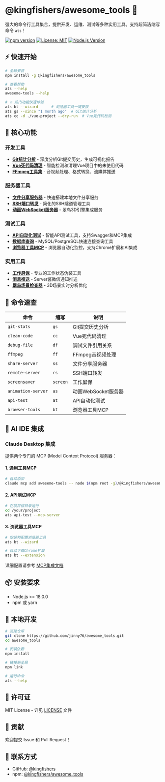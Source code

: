 # @kingfishers/awesome_tools 🚀

强大的命令行工具集合，提供开发、运维、测试等多种实用工具。支持超简洁缩写命令 `ats`！

[![npm version](https://img.shields.io/npm/v/@kingfishers/awesome_tools.svg)](https://www.npmjs.com/package/@kingfishers/awesome_tools)
[![License: MIT](https://img.shields.io/badge/License-MIT-blue.svg)](https://opensource.org/licenses/MIT)
[![Node.js Version](https://img.shields.io/badge/node-%3E%3D18.0.0-brightgreen)](https://nodejs.org/)

## ⚡ 快速开始

```bash
# 全局安装
npm install -g @kingfishers/awesome_tools

# 查看帮助
ats --help
awesome-tools --help

# 🔥 热门功能快速体验
ats bt --wizard      # 浏览器工具一键安装
ats gs --since "1 month ago"  # Git统计分析
ats cc -d ./vue-project --dry-run  # Vue死代码检测
```

## 🎯 核心功能

### 开发工具
- **[Git统计分析](docs/commands/git-stats.md)** - 深度分析Git提交历史，生成可视化报告
- **[Vue死代码清理](docs/commands/clean-code.md)** - 智能检测和清理Vue项目中的未使用代码
- **[FFmpeg工具集](docs/commands/ffmpeg.md)** - 音视频处理、格式转换、流媒体推送

### 服务器工具
- **[文件分享服务器](docs/commands/share-server.md)** - 快速搭建本地文件分享服务
- **[SSH端口转发](docs/commands/remote-server.md)** - 简化的SSH隧道管理工具
- **[动画WebSocket服务器](docs/commands/animation-server.md)** - 翠鸟3D引擎集成服务

### 测试工具
- **[API自动化测试](docs/commands/api-test.md)** - 智能API测试工具，支持Swagger和MCP集成
- **[数据库查询](docs/commands/database.md)** - MySQL/PostgreSQL快速连接查询工具
- **[浏览器工具MCP](docs/commands/browser-tools.md)** - 浏览器自动化监控，支持Chrome扩展和AI集成

### 实用工具
- **[工作屏保](docs/commands/screensaver.md)** - 专业的工作状态伪装工具
- **[消息推送](docs/commands/notify.md)** - Server酱微信通知推送
- **[翠鸟场景检查器](docs/commands/kingfisher-scene-inspector.md)** - 3D场景实时分析优化

## 📖 命令速查

| 命令 | 缩写 | 说明 |
|------|------|------|
| `git-stats` | `gs` | Git提交历史分析 |
| `clean-code` | `cc` | Vue死代码清理 |
| `debug-file` | `df` | 调试文件引用关系 |
| `ffmpeg` | `ff` | FFmpeg音视频处理 |
| `share-server` | `ss` | 文件分享服务器 |
| `remote-server` | `rs` | SSH端口转发 |
| `screensaver` | `screen` | 工作屏保 |
| `animation-server` | `as` | 动画WebSocket服务器 |
| `api-test` | `at` | API自动化测试 |
| `browser-tools` | `bt` | 浏览器工具MCP |

## 🤖 AI IDE 集成

### Claude Desktop 集成

提供两个专门的 MCP (Model Context Protocol) 服务器：

#### 1. 通用工具MCP
```bash
# 自动添加
claude mcp add awesome-tools -- node $(npm root -g)/@kingfishers/awesome_tools/mcp/server.js
```

#### 2. API测试MCP  
```bash
# 在项目根目录运行
cd /your/project
ats api-test --mcp-server
```

#### 3. 浏览器工具MCP
```bash
# 安装和配置浏览器工具
ats bt --wizard

# 自动下载Chrome扩展
ats bt --extension
```

详细配置请参考 [MCP集成文档](docs/mcp-integration.md)

## 📦 安装要求

- Node.js >= 18.0.0
- npm 或 yarn

## 🔧 本地开发

```bash
# 克隆仓库
git clone https://github.com/jinny76/awesome_tools.git
cd awesome_tools

# 安装依赖
npm install

# 链接到全局
npm link

# 运行命令
ats --help
```

## 📄 许可证

MIT License - 详见 [LICENSE](LICENSE) 文件

## 🤝 贡献

欢迎提交 Issue 和 Pull Request！

## 📮 联系方式

- GitHub: [@kingfishers](https://github.com/kingfishers)
- npm: [@kingfishers/awesome_tools](https://www.npmjs.com/package/@kingfishers/awesome_tools)